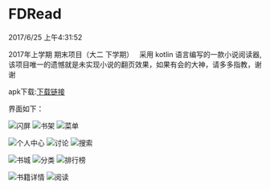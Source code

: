 # FDRead

2017/6/25 上午4:31:52

2017年上学期 期末项目（大二 下学期）
 
采用 kotlin 语言编写的一款小说阅读器,该项目唯一的遗憾就是未实现小说的翻页效果，如果有会的大神，请多多指教，谢谢

apk下载:[下载链接](https://github.com/mofada/FDRead/blob/master/apk/FDRead.apk?raw=true "apk")

界面如下：

![闪屏](https://github.com/mofada/FDRead/blob/master/images/splash.png "闪屏")
![书架](https://github.com/mofada/FDRead/blob/master/images/shelf.png "书架")
![菜单](https://github.com/mofada/FDRead/blob/master/images/menu.png "菜单")

![个人中心](https://github.com/mofada/FDRead/blob/master/images/user.png "个人中心")
![讨论](https://github.com/mofada/FDRead/blob/master/images/discuss.png "讨论")
![搜索](https://github.com/mofada/FDRead/blob/master/images/search.png "搜索")

![书城](https://github.com/mofada/FDRead/blob/master/images/store.png "书城")
![分类](https://github.com/mofada/FDRead/blob/master/images/channel.png "分类")
![排行榜](https://github.com/mofada/FDRead/blob/master/images/ranking.png "排行榜")

![书籍详情](https://github.com/mofada/FDRead/blob/master/images/detail.png "书籍详情")
![阅读](https://github.com/mofada/FDRead/blob/master/images/read.png "阅读")
